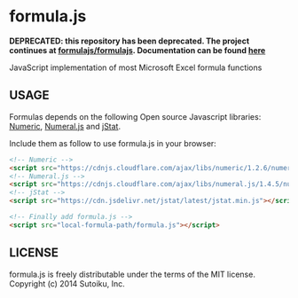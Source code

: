 formula.js
==========

**DEPRECATED: this repository has been deprecated. The project continues at [formulajs/formulajs](https://github.com/formulajs/formulajs). Documentation can be found [here](https://formulajs.info/)**

JavaScript implementation of most Microsoft Excel formula functions

USAGE
-----

Formulas depends on the following Open source Javascript libraries: [Numeric](https://github.com/sloisel/numeric), [Numeral.js](https://github.com/adamwdraper/Numeral-js) and [jStat](https://github.com/jstat/jstat/).

Include them as follow to use formula.js in your browser:
```html
<!-- Numeric -->
<script src="https://cdnjs.cloudflare.com/ajax/libs/numeric/1.2.6/numeric.min.js"></script>
<!-- Numeral.js -->
<script src="https://cdnjs.cloudflare.com/ajax/libs/numeral.js/1.4.5/numeral.min.js"></script>
<!-- jStat -->
<script src="https://cdn.jsdelivr.net/jstat/latest/jstat.min.js"></script>

<!-- Finally add formula.js -->
<script src="local-formula-path/formula.js"></script>
```

LICENSE
-------

formula.js is freely distributable under the terms of the MIT license.
Copyright (c) 2014 Sutoiku, Inc.
